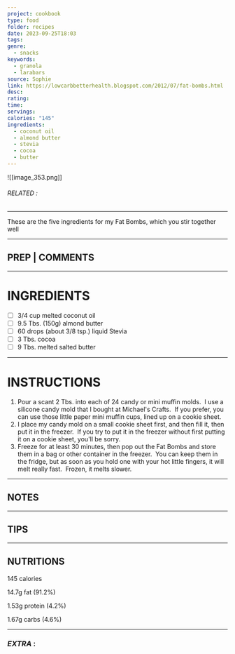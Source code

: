 ```yaml
---
project: cookbook
type: food
folder: recipes
date: 2023-09-25T18:03
tags: 
genre:
  - snacks
keywords:
  - granola
  - larabars
source: Sophie
link: https://lowcarbbetterhealth.blogspot.com/2012/07/fat-bombs.html
desc: 
rating: 
time: 
servings: 
calories: "145"
ingredients:
  - coconut oil
  - almond butter
  - stevia
  - cocoa
  - butter
---
```


![[image_353.png]]
###### *RELATED* : 
---
These are the five ingredients for my Fat Bombs, which you stir together well

---
## PREP | COMMENTS



---
# INGREDIENTS

- [ ] 3/4 cup melted coconut oil
- [ ] 9.5 Tbs. (150g) almond butter
- [ ] 60 drops (about 3/8 tsp.) liquid Stevia
- [ ] 3 Tbs. cocoa
- [ ] 9 Tbs. melted salted butter

---
# INSTRUCTIONS

1. Pour a scant 2 Tbs. into each of 24 candy or mini muffin molds.  I use a silicone candy mold that I bought at Michael's Crafts.  If you prefer, you can use those little paper mini muffin cups, lined up on a cookie sheet.
2. I place my candy mold on a small cookie sheet first, and then fill it, then put it in the freezer.  If you try to put it in the freezer without first putting it on a cookie sheet, you'll be sorry.
3. Freeze for at least 30 minutes, then pop out the Fat Bombs and store them in a bag or other container in the freezer.  You can keep them in the fridge, but as soon as you hold one with your hot little fingers, it will melt really fast.  Frozen, it melts slower.

---
## NOTES



---
## TIPS



---
## NUTRITIONS

145 calories

14.7g fat (91.2%)

1.53g protein (4.2%)

1.67g carbs (4.6%)

---
### *EXTRA* :



